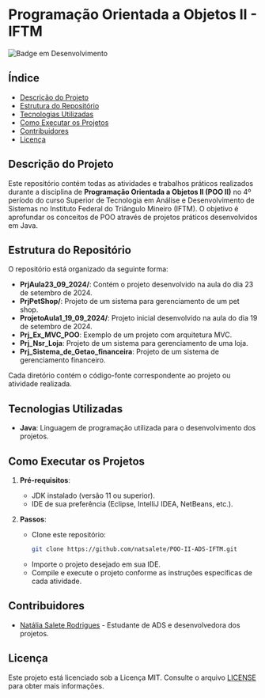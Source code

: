 # Programação Orientada a Objetos II - IFTM

![Badge em Desenvolvimento](http://img.shields.io/static/v1?label=STATUS&message=EM%20DESENVOLVIMENTO&color=GREEN&style=for-the-badge)

## Índice

- [Descrição do Projeto](#descrição-do-projeto)
- [Estrutura do Repositório](#estrutura-do-repositório)
- [Tecnologias Utilizadas](#tecnologias-utilizadas)
- [Como Executar os Projetos](#como-executar-os-projetos)
- [Contribuidores](#contribuidores)
- [Licença](#licença)

## Descrição do Projeto

Este repositório contém todas as atividades e trabalhos práticos realizados durante a disciplina de **Programação Orientada a Objetos II (POO II)** no 4º período do curso Superior de Tecnologia em Análise e Desenvolvimento de Sistemas no Instituto Federal do Triângulo Mineiro (IFTM). O objetivo é aprofundar os conceitos de POO através de projetos práticos desenvolvidos em Java.

## Estrutura do Repositório

O repositório está organizado da seguinte forma:

- **PrjAula23_09_2024/**: Contém o projeto desenvolvido na aula do dia 23 de setembro de 2024.
- **PrjPetShop/**: Projeto de um sistema para gerenciamento de um pet shop.
- **ProjetoAula1_19_09_2024/**: Projeto inicial desenvolvido na aula do dia 19 de setembro de 2024.
- **Prj_Ex_MVC_POO**: Exemplo de um projeto com arquitetura MVC.
- **Prj_Nsr_Loja**: Projeto de um sistema para gerenciamento de uma loja.
- **Prj_Sistema_de_Getao_financeira**: Projeto de um sistema de gerenciamento financeiro.

Cada diretório contém o código-fonte correspondente ao projeto ou atividade realizada.

## Tecnologias Utilizadas

- **Java**: Linguagem de programação utilizada para o desenvolvimento dos projetos.

## Como Executar os Projetos

1. **Pré-requisitos**:
   - JDK instalado (versão 11 ou superior).
   - IDE de sua preferência (Eclipse, IntelliJ IDEA, NetBeans, etc.).

2. **Passos**:
   - Clone este repositório:
     ```bash
     git clone https://github.com/natsalete/POO-II-ADS-IFTM.git
     ```
   - Importe o projeto desejado em sua IDE.
   - Compile e execute o projeto conforme as instruções específicas de cada atividade.

## Contribuidores

- [Natália Salete Rodrigues](https://github.com/natsalete) - Estudante de ADS e desenvolvedora dos projetos.

## Licença

Este projeto está licenciado sob a Licença MIT. Consulte o arquivo [LICENSE](LICENSE) para obter mais informações.
